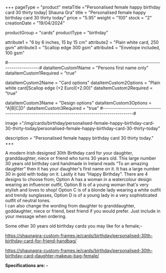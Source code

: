 +++
pageType = "product"
metaTitle ="Personalised female happy birthday card 30 thirty today| Shauna Gra"
title = "Personalised female happy birthday card 30 thirty today"
price = "5.95"
weight = "100"
stock = "2"
creationDate = "19/04/2024"

productGroup = "cards"
productType = "birthday"

attribute1 = "6 by 6 inches, 15 by 15 cm" 
attribute2 = "Plain white card, 250 gsm"
attribute3 = "Scallop edge 300 gsm"
attribute4 = "Envelope included, 100 gsm"

#---------------------------------------------------------------------------------------------#
dataItemCustom1Name = "Persons first name only"
dataItemCustom1Required = "true"

dataItemCustom2Name = "Card options"
dataItemCustom2Options = "Plain white card|Scallop edge (+2 Euro)[+2.00]"
dataItemCustom2Required = "true"

dataItemCustom3Name = "Design options"
dataItemCustom3Options = "A|B|C|D"
dataItemCustom3Required = "true"
#---------------------------------------------------------------------------------------------#

image ="/img/cards/birthday/personalised-female-happy-birthday-card-30-thirty-today/personalised-female-happy-birthday-card-30-thirty-today"

description = "Personalised female happy birthday card 30 thirty today."
+++

A modern Irish designed 30th Birthday card for your daughter, granddaughter, niece or friend who turns 30 years old. This large number 30 years old birthday card handmade in Ireland reads “To an amazing daughter” then it has your daughter's first name on it. It has a large number 30 in gold with today on it. Lastly it has “Happy Birthday”. There are 4 designs to choose from; Option A has a woman in a watercolour design wearing an influencer outfit, Option B is of a young woman that's very stylish and loves to shop! Option C is of a blonde lady wearing a white outfit and trendy sunglasses, Option D is of a young lady in a very sophisticated outfit of neutral tones.  
I can also change the wording from daughter to granddaughter, goddaughter, niece or friend, best friend if you would prefer. Just include in your message when ordering.

Some other 30 years old birthday cards you may like for a female;-

https://shaunagra-custom-frames.ie/cards/birthday/personalised-30th-birthday-card-for-friend-handbag/

https://shaunagra-custom-frames.ie/cards/birthday/personalised-30th-birthday-card-daughter-makeup-bag-female/

**Specifications are: -**
